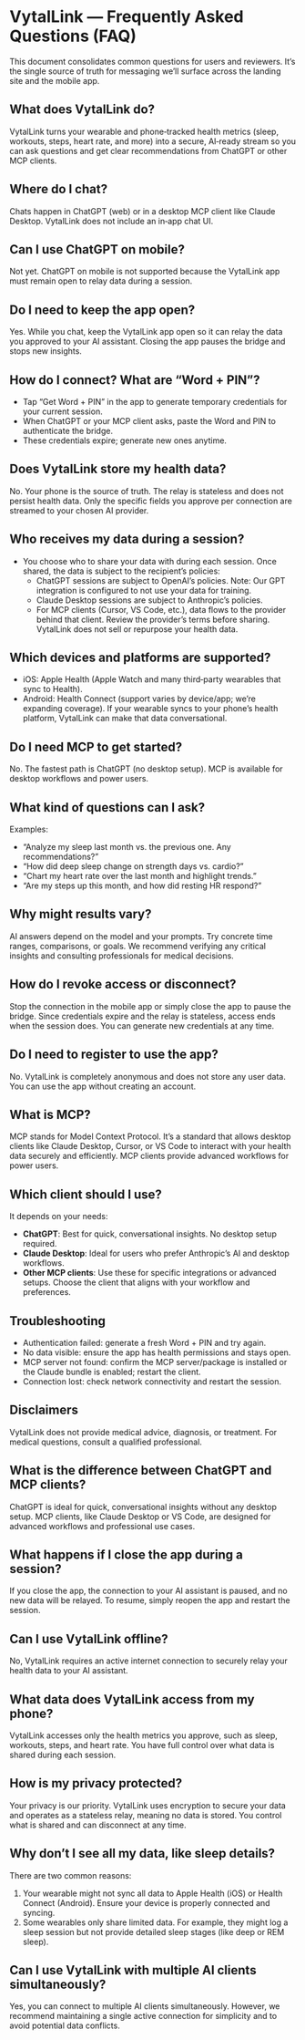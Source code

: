 # VytalLink — Frequently Asked Questions (FAQ)

This document consolidates common questions for users and reviewers. It’s the single source of truth for messaging we’ll surface across the landing site and the mobile app.

## What does VytalLink do?
VytalLink turns your wearable and phone‑tracked health metrics (sleep, workouts, steps, heart rate, and more) into a secure, AI‑ready stream so you can ask questions and get clear recommendations from ChatGPT or other MCP clients.

## Where do I chat?
Chats happen in ChatGPT (web) or in a desktop MCP client like Claude Desktop. VytalLink does not include an in‑app chat UI.

## Can I use ChatGPT on mobile?
Not yet. ChatGPT on mobile is not supported because the VytalLink app must remain open to relay data during a session.

## Do I need to keep the app open?
Yes. While you chat, keep the VytalLink app open so it can relay the data you approved to your AI assistant. Closing the app pauses the bridge and stops new insights.

## How do I connect? What are “Word + PIN”?
- Tap “Get Word + PIN” in the app to generate temporary credentials for your current session.
- When ChatGPT or your MCP client asks, paste the Word and PIN to authenticate the bridge.
- These credentials expire; generate new ones anytime.

## Does VytalLink store my health data?
No. Your phone is the source of truth. The relay is stateless and does not persist health data. Only the specific fields you approve per connection are streamed to your chosen AI provider.

## Who receives my data during a session?
- You choose who to share your data with during each session. Once shared, the data is subject to the recipient’s policies:
  - ChatGPT sessions are subject to OpenAI’s policies. Note: Our GPT integration is configured to not use your data for training.
  - Claude Desktop sessions are subject to Anthropic’s policies.
  - For MCP clients (Cursor, VS Code, etc.), data flows to the provider behind that client.
Review the provider’s terms before sharing. VytalLink does not sell or repurpose your health data.

## Which devices and platforms are supported?
- iOS: Apple Health (Apple Watch and many third‑party wearables that sync to Health).
- Android: Health Connect (support varies by device/app; we’re expanding coverage).
If your wearable syncs to your phone’s health platform, VytalLink can make that data conversational.

## Do I need MCP to get started?
No. The fastest path is ChatGPT (no desktop setup). MCP is available for desktop workflows and power users.

## What kind of questions can I ask?
Examples:
- “Analyze my sleep last month vs. the previous one. Any recommendations?”
- “How did deep sleep change on strength days vs. cardio?”
- “Chart my heart rate over the last month and highlight trends.”
- “Are my steps up this month, and how did resting HR respond?”

## Why might results vary?
AI answers depend on the model and your prompts. Try concrete time ranges, comparisons, or goals. We recommend verifying any critical insights and consulting professionals for medical decisions.

## How do I revoke access or disconnect?
Stop the connection in the mobile app or simply close the app to pause the bridge. Since credentials expire and the relay is stateless, access ends when the session does. You can generate new credentials at any time.

## Do I need to register to use the app?
No. VytalLink is completely anonymous and does not store any user data. You can use the app without creating an account.

## What is MCP?
MCP stands for Model Context Protocol. It’s a standard that allows desktop clients like Claude Desktop, Cursor, or VS Code to interact with your health data securely and efficiently. MCP clients provide advanced workflows for power users.

## Which client should I use?
It depends on your needs:
- **ChatGPT**: Best for quick, conversational insights. No desktop setup required.
- **Claude Desktop**: Ideal for users who prefer Anthropic’s AI and desktop workflows.
- **Other MCP clients**: Use these for specific integrations or advanced setups.
Choose the client that aligns with your workflow and preferences.

## Troubleshooting
- Authentication failed: generate a fresh Word + PIN and try again.
- No data visible: ensure the app has health permissions and stays open.
- MCP server not found: confirm the MCP server/package is installed or the Claude bundle is enabled; restart the client.
- Connection lost: check network connectivity and restart the session.

## Disclaimers
VytalLink does not provide medical advice, diagnosis, or treatment. For medical questions, consult a qualified professional.

## What is the difference between ChatGPT and MCP clients?
ChatGPT is ideal for quick, conversational insights without any desktop setup. MCP clients, like Claude Desktop or VS Code, are designed for advanced workflows and professional use cases.

## What happens if I close the app during a session?
If you close the app, the connection to your AI assistant is paused, and no new data will be relayed. To resume, simply reopen the app and restart the session.

## Can I use VytalLink offline?
No, VytalLink requires an active internet connection to securely relay your health data to your AI assistant.

## What data does VytalLink access from my phone?
VytalLink accesses only the health metrics you approve, such as sleep, workouts, steps, and heart rate. You have full control over what data is shared during each session.

## How is my privacy protected?
Your privacy is our priority. VytalLink uses encryption to secure your data and operates as a stateless relay, meaning no data is stored. You control what is shared and can disconnect at any time.

## Why don’t I see all my data, like sleep details?
There are two common reasons:
1. Your wearable might not sync all data to Apple Health (iOS) or Health Connect (Android). Ensure your device is properly connected and syncing.
2. Some wearables only share limited data. For example, they might log a sleep session but not provide detailed sleep stages (like deep or REM sleep).

## Can I use VytalLink with multiple AI clients simultaneously?
Yes, you can connect to multiple AI clients simultaneously. However, we recommend maintaining a single active connection for simplicity and to avoid potential data conflicts.

